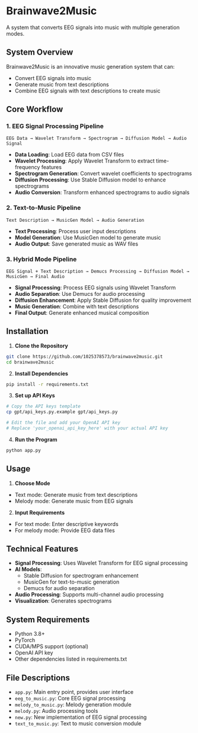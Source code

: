 # Brainwave2Music

A system that converts EEG signals into music with multiple generation modes.

## System Overview

Brainwave2Music is an innovative music generation system that can:
- Convert EEG signals into music
- Generate music from text descriptions
- Combine EEG signals with text descriptions to create music

## Core Workflow

### 1. EEG Signal Processing Pipeline
```
EEG Data → Wavelet Transform → Spectrogram → Diffusion Model → Audio Signal
```
- **Data Loading**: Load EEG data from CSV files
- **Wavelet Processing**: Apply Wavelet Transform to extract time-frequency features
- **Spectrogram Generation**: Convert wavelet coefficients to spectrograms
- **Diffusion Processing**: Use Stable Diffusion model to enhance spectrograms
- **Audio Conversion**: Transform enhanced spectrograms to audio signals

### 2. Text-to-Music Pipeline
```
Text Description → MusicGen Model → Audio Generation
```
- **Text Processing**: Process user input descriptions
- **Model Generation**: Use MusicGen model to generate music
- **Audio Output**: Save generated music as WAV files

### 3. Hybrid Mode Pipeline
```
EEG Signal + Text Description → Demucs Processing → Diffusion Model → MusicGen → Final Audio
```
- **Signal Processing**: Process EEG signals using Wavelet Transform
- **Audio Separation**: Use Demucs for audio processing
- **Diffusion Enhancement**: Apply Stable Diffusion for quality improvement
- **Music Generation**: Combine with text descriptions
- **Final Output**: Generate enhanced musical composition

## Installation

1. **Clone the Repository**
```bash
git clone https://github.com/1025378573/brainwave2music.git
cd brainwave2music
```

2. **Install Dependencies**
```bash
pip install -r requirements.txt
```

3. **Set up API Keys**
```bash
# Copy the API keys template
cp gpt/api_keys.py.example gpt/api_keys.py

# Edit the file and add your OpenAI API key
# Replace 'your_openai_api_key_here' with your actual API key
```

4. **Run the Program**
```bash
python app.py
```

## Usage

1. **Choose Mode**
- Text mode: Generate music from text descriptions
- Melody mode: Generate music from EEG signals

2. **Input Requirements**
- For text mode: Enter descriptive keywords
- For melody mode: Provide EEG data files

## Technical Features

- **Signal Processing**: Uses Wavelet Transform for EEG signal processing
- **AI Models**: 
  - Stable Diffusion for spectrogram enhancement
  - MusicGen for text-to-music generation
  - Demucs for audio separation
- **Audio Processing**: Supports multi-channel audio processing
- **Visualization**: Generates spectrograms

## System Requirements

- Python 3.8+
- PyTorch
- CUDA/MPS support (optional)
- OpenAI API key
- Other dependencies listed in requirements.txt

## File Descriptions

- `app.py`: Main entry point, provides user interface
- `eeg_to_music.py`: Core EEG signal processing
- `melody_to_music.py`: Melody generation module
- `melody.py`: Audio processing tools
- `new.py`: New implementation of EEG signal processing
- `text_to_music.py`: Text to music conversion module



